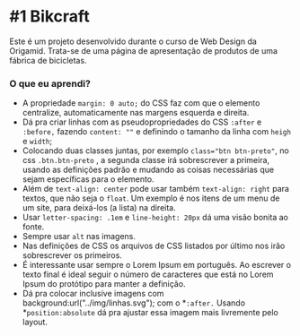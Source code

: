 # #1 Bikcraft

Este é um projeto desenvolvido durante o curso de Web Design da Origamid.
Trata-se de uma página de apresentação de produtos de uma fábrica de bicicletas.


### O que eu aprendi?

- A propriedade ```margin: 0 auto;``` do CSS faz com que o elemento centralize, automaticamente nas margens esquerda e direita.
- Dá pra criar linhas com as pseudopropriedades do CSS ```:after``` e ```:before,``` fazendo ```content: ""``` e definindo o tamanho da linha com ```heigh``` e ```width```;
- Colocando duas classes juntas, por exemplo ```class="btn btn-preto"```, no css ```.btn.btn-preto``` , a segunda classe irá sobrescrever a primeira, usando as definições padrão e mudando as coisas necessárias que sejam específicas para o elemento.
- Além de ```text-align: center``` pode usar também ```text-align: right``` para textos, que não seja o ```float```. Um exemplo é nos itens de um menu de um site, para deixá-los (a lista) na direita.
- Usar ```letter-spacing: .1em``` e ```line-height: 20px``` dá uma visão bonita ao fonte.
- Sempre usar ```alt``` nas imagens.
- Nas definições de CSS os arquivos de CSS listados por último nos <link rel="stylesheet"> irão sobrescrever os primeiros.
- É interessante usar sempre o Lorem Ipsum em português. Ao escrever o texto final é ideal seguir o número de caracteres que está no Lorem Ipsum do protótipo para manter a definição.
- Dá pra colocar inclusive imagens com background:url("../img/linhas.svg"); com o *```:after.``` Usando *```position:absolute``` dá pra ajustar essa imagem mais livremente pelo layout.

